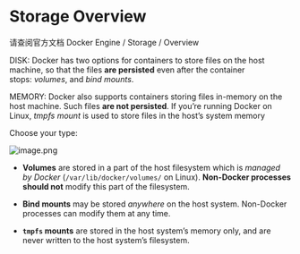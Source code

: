 
# Storage Overview
请查阅官方文档 Docker Engine / Storage / Overview

DISK: Docker has two options for containers to store files on the host machine, so that the files **are persisted** even after the container stops: _volumes_, and _bind mounts_.

MEMORY: Docker also supports containers storing files in-memory on the host machine. Such files **are not persisted**. If you’re running Docker on Linux, _tmpfs mount_ is used to store files in the host’s system memory

Choose your type:

![image.png](https://image-bed-erato.oss-cn-beijing.aliyuncs.com/obsdian/20230628205433.png)

- **Volumes** are stored in a part of the host filesystem which is _managed by Docker_ (`/var/lib/docker/volumes/` on Linux). **Non-Docker processes should not** modify this part of the filesystem. 
    
- **Bind mounts** may be stored _anywhere_ on the host system. Non-Docker processes can modify them at any time.
    
- **`tmpfs` mounts** are stored in the host system’s memory only, and are never written to the host system’s filesystem.